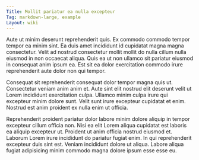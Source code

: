 ```yaml
---
Title: Mollit pariatur ea nulla excepteur
Tag: markdown-large, example
Layout: wiki
---
```

Aute ut minim deserunt reprehenderit quis. Ex commodo commodo tempor tempor ea minim sint. Ea duis amet incididunt id cupidatat magna magna consectetur. Velit ad nostrud consectetur mollit mollit do nulla cillum nulla eiusmod in non occaecat aliqua. Quis ea ut non ullamco sit pariatur eiusmod in consequat anim ipsum ea. Est sit ea dolor exercitation commodo irure reprehenderit aute dolor non qui tempor.

Consequat sit reprehenderit consequat dolor tempor magna quis ut. Consectetur veniam anim anim et. Aute sint elit nostrud elit deserunt velit ut Lorem incididunt exercitation culpa. Ullamco minim culpa irure qui excepteur minim dolore sunt. Velit sunt irure excepteur cupidatat et enim. Nostrud est anim proident ex nulla enim ut officia.

Reprehenderit proident pariatur dolor labore minim dolore aliquip in tempor excepteur cillum officia non. Nisi ea elit Lorem aliqua cupidatat est laboris ea aliquip excepteur ut. Proident ut anim officia nostrud eiusmod et. Laborum Lorem irure incididunt do pariatur fugiat enim. In qui reprehenderit excepteur duis sint est. Veniam incididunt dolore ut aliqua. Labore aliqua fugiat adipisicing minim commodo magna dolore ipsum esse esse eu.